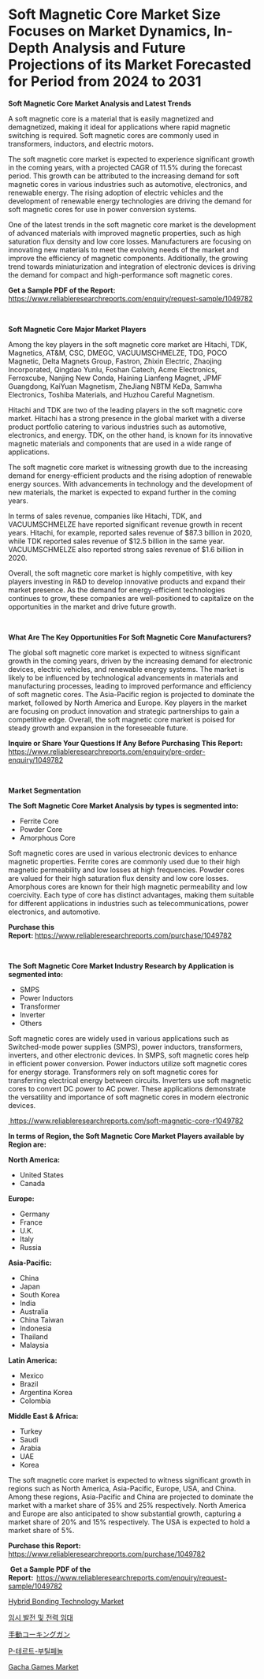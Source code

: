 <p><h1>Soft Magnetic Core Market Size Focuses on Market Dynamics, In-Depth Analysis and Future Projections of its Market Forecasted for Period from 2024 to 2031</h1></p><p><strong>Soft Magnetic Core Market Analysis and Latest Trends</strong></p>
<p><p>A soft magnetic core is a material that is easily magnetized and demagnetized, making it ideal for applications where rapid magnetic switching is required. Soft magnetic cores are commonly used in transformers, inductors, and electric motors.</p><p>The soft magnetic core market is expected to experience significant growth in the coming years, with a projected CAGR of 11.5% during the forecast period. This growth can be attributed to the increasing demand for soft magnetic cores in various industries such as automotive, electronics, and renewable energy. The rising adoption of electric vehicles and the development of renewable energy technologies are driving the demand for soft magnetic cores for use in power conversion systems.</p><p>One of the latest trends in the soft magnetic core market is the development of advanced materials with improved magnetic properties, such as high saturation flux density and low core losses. Manufacturers are focusing on innovating new materials to meet the evolving needs of the market and improve the efficiency of magnetic components. Additionally, the growing trend towards miniaturization and integration of electronic devices is driving the demand for compact and high-performance soft magnetic cores.</p></p>
<p><strong>Get a Sample PDF of the Report:&nbsp;</strong> <a href="https://www.reliableresearchreports.com/enquiry/request-sample/1049782">https://www.reliableresearchreports.com/enquiry/request-sample/1049782</a></p>
<p>&nbsp;</p>
<p><strong>Soft Magnetic Core Major Market Players</strong></p>
<p><p>Among the key players in the soft magnetic core market are Hitachi, TDK, Magnetics, AT&M, CSC, DMEGC, VACUUMSCHMELZE, TDG, POCO Magnetic, Delta Magnets Group, Fastron, Zhixin Electric, Zhaojing Incorporated, Qingdao Yunlu, Foshan Catech, Acme Electronics, Ferroxcube, Nanjing New Conda, Haining Lianfeng Magnet, JPMF Guangdong, KaiYuan Magnetism, ZheJiang NBTM KeDa, Samwha Electronics, Toshiba Materials, and Huzhou Careful Magnetism.</p><p>Hitachi and TDK are two of the leading players in the soft magnetic core market. Hitachi has a strong presence in the global market with a diverse product portfolio catering to various industries such as automotive, electronics, and energy. TDK, on the other hand, is known for its innovative magnetic materials and components that are used in a wide range of applications.</p><p>The soft magnetic core market is witnessing growth due to the increasing demand for energy-efficient products and the rising adoption of renewable energy sources. With advancements in technology and the development of new materials, the market is expected to expand further in the coming years.</p><p>In terms of sales revenue, companies like Hitachi, TDK, and VACUUMSCHMELZE have reported significant revenue growth in recent years. Hitachi, for example, reported sales revenue of $87.3 billion in 2020, while TDK reported sales revenue of $12.5 billion in the same year. VACUUMSCHMELZE also reported strong sales revenue of $1.6 billion in 2020.</p><p>Overall, the soft magnetic core market is highly competitive, with key players investing in R&D to develop innovative products and expand their market presence. As the demand for energy-efficient technologies continues to grow, these companies are well-positioned to capitalize on the opportunities in the market and drive future growth.</p></p>
<p>&nbsp;</p>
<p><strong>What Are The Key Opportunities For Soft Magnetic Core Manufacturers?</strong></p>
<p><p>The global soft magnetic core market is expected to witness significant growth in the coming years, driven by the increasing demand for electronic devices, electric vehicles, and renewable energy systems. The market is likely to be influenced by technological advancements in materials and manufacturing processes, leading to improved performance and efficiency of soft magnetic cores. The Asia-Pacific region is projected to dominate the market, followed by North America and Europe. Key players in the market are focusing on product innovation and strategic partnerships to gain a competitive edge. Overall, the soft magnetic core market is poised for steady growth and expansion in the foreseeable future.</p></p>
<p><strong>Inquire or Share Your Questions If Any Before Purchasing This Report:</strong> <a href="https://www.reliableresearchreports.com/enquiry/pre-order-enquiry/1049782">https://www.reliableresearchreports.com/enquiry/pre-order-enquiry/1049782</a></p>
<p>&nbsp;</p>
<p><strong>Market Segmentation</strong></p>
<p><strong>The Soft Magnetic Core Market Analysis by types is segmented into:</strong></p>
<p><ul><li>Ferrite Core</li><li>Powder Core</li><li>Amorphous Core</li></ul></p>
<p><p>Soft magnetic cores are used in various electronic devices to enhance magnetic properties. Ferrite cores are commonly used due to their high magnetic permeability and low losses at high frequencies. Powder cores are valued for their high saturation flux density and low core losses. Amorphous cores are known for their high magnetic permeability and low coercivity. Each type of core has distinct advantages, making them suitable for different applications in industries such as telecommunications, power electronics, and automotive.</p></p>
<p><strong>Purchase this Report:&nbsp;</strong><a href="https://www.reliableresearchreports.com/purchase/1049782">https://www.reliableresearchreports.com/purchase/1049782</a></p>
<p>&nbsp;</p>
<p><strong>The Soft Magnetic Core Market Industry Research by Application is segmented into:</strong></p>
<p><ul><li>SMPS</li><li>Power Inductors</li><li>Transformer</li><li>Inverter</li><li>Others</li></ul></p>
<p><p>Soft magnetic cores are widely used in various applications such as Switched-mode power supplies (SMPS), power inductors, transformers, inverters, and other electronic devices. In SMPS, soft magnetic cores help in efficient power conversion. Power inductors utilize soft magnetic cores for energy storage. Transformers rely on soft magnetic cores for transferring electrical energy between circuits. Inverters use soft magnetic cores to convert DC power to AC power. These applications demonstrate the versatility and importance of soft magnetic cores in modern electronic devices.</p></p>
<p><a href="https://www.reliableresearchreports.com/soft-magnetic-core-r1049782">&nbsp;https://www.reliableresearchreports.com/soft-magnetic-core-r1049782</a></p>
<p><strong>In terms of Region, the Soft Magnetic Core Market Players available by Region are:</strong></p>
<p>
    <p> <strong> North America: </strong>
        <ul>
            <li>United States</li>
            <li>Canada</li>
        </ul>
        </p> 
    <p> <strong> Europe: </strong>
        <ul>
            <li>Germany</li>
            <li>France</li>
            <li>U.K.</li>
            <li>Italy</li>
            <li>Russia</li>
        </ul>
        </p> 
    <p> <strong> Asia-Pacific: </strong>
        <ul>
            <li>China</li>
            <li>Japan</li>
            <li>South Korea</li>
            <li>India</li>
            <li>Australia</li>
            <li>China Taiwan</li>
            <li>Indonesia</li>
            <li>Thailand</li>
            <li>Malaysia</li>
        </ul>
        </p> 
    <p> <strong> Latin America: </strong>
        <ul>
            <li>Mexico</li>
            <li>Brazil</li>
            <li>Argentina Korea</li>
            <li>Colombia</li>
        </ul>
        </p> 
    <p> <strong> Middle East & Africa: </strong>
        <ul>
            <li>Turkey</li>
            <li>Saudi</li>
            <li>Arabia</li>
            <li>UAE</li>
            <li>Korea</li>
        </ul>
    </p>
    </p>
<p><p>The soft magnetic core market is expected to witness significant growth in regions such as North America, Asia-Pacific, Europe, USA, and China. Among these regions, Asia-Pacific and China are projected to dominate the market with a market share of 35% and 25% respectively. North America and Europe are also anticipated to show substantial growth, capturing a market share of 20% and 15% respectively. The USA is expected to hold a market share of 5%.</p></p>
<p><strong>Purchase this Report: </strong><a href="https://www.reliableresearchreports.com/purchase/1049782">https://www.reliableresearchreports.com/purchase/1049782</a></p>
<p>&nbsp;<strong>Get a Sample PDF of the Report:&nbsp;&nbsp;</strong><a href="https://www.reliableresearchreports.com/enquiry/request-sample/1049782">https://www.reliableresearchreports.com/enquiry/request-sample/1049782</a></p>
<p><strong></strong></p>
<p><p><a href="https://github.com/mancsybtousav/Market-Research-Report-List-3/blob/main/hybrid-bonding-technology-market.md">Hybrid Bonding Technology Market</a></p><p><a href="https://github.com/BrettWeberrt8767765/Market-Research-Report-List-2/blob/main/4238483129941.md">임시 발전 및 전력 임대</a></p><p><a href="https://github.com/LizaHeller2023/Market-Research-Report-List-1/blob/main/2265271111993.md">手動コーキングガン</a></p><p><a href="https://github.com/camron674/Market-Research-Report-List-2/blob/main/2783718129942.md">P-테르트-부틸페놀</a></p><p><a href="https://github.com/josesg55/Market-Research-Report-List-3/blob/main/gacha-games-market.md">Gacha Games Market</a></p></p>